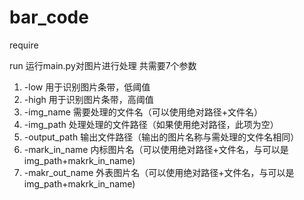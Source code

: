 # bar_code
require

run
运行main.py对图片进行处理
共需要7个参数
1. -low 用于识别图片条带，低阈值
2. -high 用于识别图片条带，高阈值
3. -img_name 需要处理的文件名（可以使用绝对路径+文件名）
4. -img_path 处理处理的文件路径（如果使用绝对路径，此项为空）
5. -output_path 输出文件路径（输出的图片名称与需处理的文件名相同）
6. -mark_in_name 内标图片名（可以使用绝对路径+文件名，与可以是img_path+makrk_in_name)
7. -makr_out_name 外表图片名（可以使用绝对路径+文件名，与可以是img_path+makrk_in_name)


